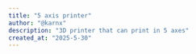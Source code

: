 ```yaml
---
title: "5 axis printer"
author: "@karnx"
description: "3D printer that can print in 5 axes"
created_at: "2025-5-30"
---
```


